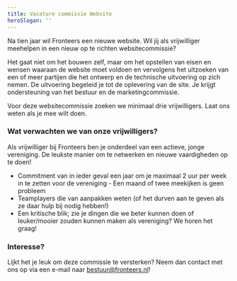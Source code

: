 ```yaml
---
title: Vacature commissie Website
heroSlogan: ''
---
```


Na tien jaar wil Fronteers een nieuwe website. Wil jij als vrijwilliger meehelpen in een nieuw op te richten websitecommissie?

Het gaat niet om het bouwen zelf, maar om het opstellen van eisen en wensen waaraan de website moet voldoen en vervolgens het uitzoeken van een of meer partijen die het ontwerp en de technische uitvoering op zich nemen. De uitvoering begeleid je tot de oplevering van de site. Je krijgt ondersteuning van het bestuur en de marketingcommissie.

Voor deze websitecommissie zoeken we minimaal drie vrijwilligers. Laat ons weten als je mee wilt doen.

### Wat verwachten we van onze vrijwilligers?

Als vrijwilliger bij Fronteers ben je onderdeel van een actieve, jonge vereniging. De leukste manier om te netwerken en nieuwe vaardigheden op te doen!

- Commitment van in ieder geval een jaar om je maximaal 2 uur per week in te zetten voor de vereniging - Een maand of twee meekijken is geen probleem
- Teamplayers die van aanpakken weten (of het durven aan te geven als ze daar hulp bij nodig hebben!)
- Een kritische blik; zie je dingen die we beter kunnen doen of leuker/mooier zouden kunnen maken als vereniging? We horen het graag!

### Interesse?

Lijkt het je leuk om deze commissie te versterken? Neem dan contact met ons op via een e-mail naar [bestuur@fronteers.nl](mailto:bestuur@fronteers.nl)!
